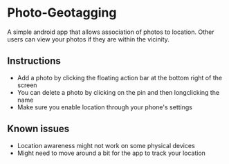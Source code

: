 # Photo-Geotagging
A simple android app that allows association of photos to location.
Other users can view your photos if they are within the vicinity.

## Instructions
- Add a photo by clicking the floating action bar at the bottom right of the screen
- You can delete a photo by clicking on the pin and then longclicking the name
- Make sure you enable location through your phone's settings

## Known issues
- Location awareness might not work on some physical devices
- Might need to move around a bit for the app to track your location
